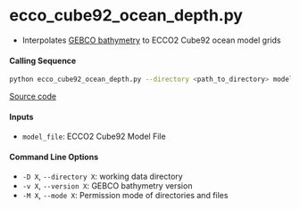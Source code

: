 ecco_cube92_ocean_depth.py
==========================

- Interpolates [GEBCO bathymetry](https://www.bodc.ac.uk/data/hosted_data_systems/gebco_gridded_bathymetry_data/
) to ECCO2 Cube92 ocean model grids

#### Calling Sequence
```bash
python ecco_cube92_ocean_depth.py --directory <path_to_directory> model_file
```
[Source code](https://github.com/tsutterley/model-harmonics/blob/main/ECCO/ecco_cube92_ocean_depth.py)

#### Inputs
- `model_file`: ECCO2 Cube92 Model File

#### Command Line Options
- `-D X`, `--directory X`: working data directory
- `-v X`, `--version X`: GEBCO bathymetry version
- `-M X`, `--mode X`: Permission mode of directories and files
